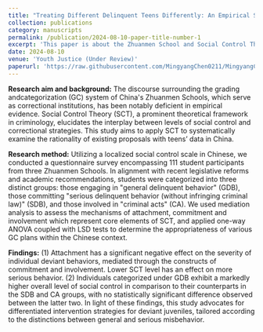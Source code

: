 ```yaml
---
title: "Treating Different Delinquent Teens Differently: An Empirical Study on China’s Zhuanmen Schools"
collection: publications
category: manuscripts
permalink: /publication/2024-08-10-paper-title-number-1
excerpt: 'This paper is about the Zhuanmen School and Social Control Theory'
date: 2024-08-10
venue: 'Youth Justice (Under Review)'
paperurl: 'https://raw.githubusercontent.com/MingyangChen0211/MingyangChen0211/refs/heads/master/files/ZhuanmenSchool.pdf'
---
```


**Research aim and background:** The discourse surrounding the grading andcategorization (GC) system of China's Zhuanmen Schools, which serve as correctional institutions, has been notably deficient in empirical evidence. Social Control Theory (SCT), a prominent theoretical framework in criminology, elucidates the interplay between levels of social control and correctional strategies. This study aims to apply SCT to systematically examine the rationality of existing proposals with teens’ data in China.

**Research method:** Utilizing a localized social control scale in Chinese, we conducted a questionnaire survey encompassing 111 student participants from three Zhuanmen Schools. In alignment with recent legislative reforms and academic recommendations, students were categorized into three distinct groups: those engaging in "general delinquent behavior" (GDB), those committing "serious delinquent behavior (without infringing criminal law)" (SDB), and those involved in "criminal acts" (CA). We used mediation analysis to assess the mechanisms of attachment, commitment and involvement which represent core elements of SCT, and applied one-way ANOVA coupled with LSD tests to determine the appropriateness of various GC plans within the Chinese context.

**Findings:** (1) Attachment has a significant negative effect on the severity of individual deviant behaviors, mediated through the constructs of commitment and involvement. Lower SCT level has an effect on more serious behavior. (2) Individuals categorized under GDB exhibit a markedly higher overall level of social control in comparison to their counterparts in the SDB and CA groups, with no statistically significant difference observed between the latter two. In light of these findings, this study advocates for differentiated intervention strategies for deviant juveniles, tailored according to the distinctions between general and serious misbehavior. 